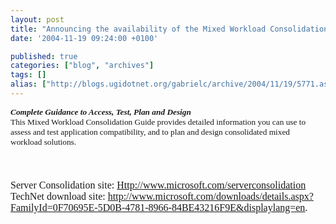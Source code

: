 ```yaml
---
layout: post
title: "Announcing the availability of the Mixed Workload Consolidation Guide "
date: '2004-11-19 09:24:00 +0100'

published: true
categories: ["blog", "archives"]
tags: []
alias: ["http://blogs.ugidotnet.org/gabrielc/archive/2004/11/19/5771.aspx"]
---
```


<!-- more -->

<div style="PADDING-RIGHT: 0in; MARGIN-TOP: 0in; PADDING-LEFT: 0in; FONT-SIZE: 12pt; MARGIN-BOTTOM: 0pt" xmlns="http://www.w3.org/1999/xhtml"><strong><font face="Verdana" size="2"><span style="FONT-SIZE: 10pt"><em>Complete Guidance to Access, Test, Plan and Design</em></span></font></strong></div>
<div style="PADDING-RIGHT: 4.3pt; PADDING-LEFT: 0in; FONT-SIZE: 12pt; MARGIN-BOTTOM: 12pt" xmlns="http://www.w3.org/1999/xhtml"><font face="Verdana" size="2"><span style="FONT-SIZE: 10pt">This Mixed Workload Consolidation Guide provides detailed information you can use to assess and test application compatibility, and to plan and design consolidated mixed workload solutions. </span></font></div>
<div style="PADDING-RIGHT: 4.3pt; PADDING-LEFT: 0in; FONT-SIZE: 12pt; MARGIN-BOTTOM: 12pt" xmlns="http://www.w3.org/1999/xhtml"><font face="Verdana" size="2"><span style="FONT-SIZE: 10pt"></span></font> </div>
<div xmlns="http://www.w3.org/1999/xhtml" style="PADDING-RIGHT: 0in; MARGIN-TOP: 0in; PADDING-LEFT: 0in; FONT-SIZE: 12pt; MARGIN-BOTTOM: 0pt"><font face="Verdana" size="3"><span style="FONT-SIZE: 12pt">Server Consolidation site: <a title="http://www.microsoft.com/serverconsolidation" href="http://www.microsoft.com/serverconsolidation">Http://www.microsoft.com/serverconsolidation</a> </span></font></div>
<div xmlns="http://www.w3.org/1999/xhtml" style="PADDING-RIGHT: 0in; MARGIN-TOP: 0in; PADDING-LEFT: 0in; FONT-SIZE: 12pt; MARGIN-BOTTOM: 0pt"><font face="Verdana" size="3"><span style="FONT-SIZE: 12pt">TechNet download site: <a title="http://www.microsoft.com/downloads/details.aspx?FamilyId=0F70695E-5D0B-4781-8966-84BE43216F9E&amp;displaylang=en" href="http://www.microsoft.com/downloads/details.aspx?FamilyId=0F70695E-5D0B-4781-8966-84BE43216F9E&amp;displaylang=en">http://www.microsoft.com/downloads/details.aspx?FamilyId=0F70695E-5D0B-4781-8966-84BE43216F9E&amp;displaylang=en</a>.</span></font></div>
<div xmlns="http://www.w3.org/1999/xhtml" style="PADDING-RIGHT: 0in; MARGIN-TOP: 0in; PADDING-LEFT: 0in; FONT-SIZE: 12pt; MARGIN-BOTTOM: 0pt"><font face="Verdana" size="3"><span style="FONT-SIZE: 12pt"></span></font> </div>
